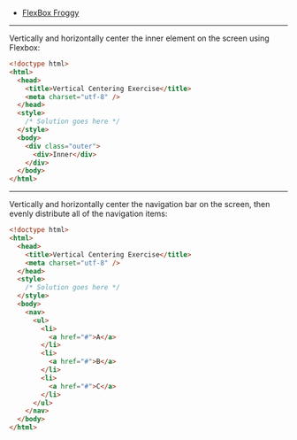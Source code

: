 * [FlexBox Froggy](https://flexboxfroggy.com/)

---

Vertically and horizontally center the inner element on the screen using Flexbox:

```html
<!doctype html>
<html>
  <head>
    <title>Vertical Centering Exercise</title>
    <meta charset="utf-8" />
  </head>
  <style>
    /* Solution goes here */
  </style>
  <body>
    <div class="outer">
      <div>Inner</div>
    </div>
  </body>
</html>
```

---

Vertically and horizontally center the navigation bar on the screen, then evenly distribute all of the navigation items:

```html
<!doctype html>
<html>
  <head>
    <title>Vertical Centering Exercise</title>
    <meta charset="utf-8" />
  </head>
  <style>
    /* Solution goes here */
  </style>
  <body>
    <nav>
      <ul>
        <li>
          <a href="#">A</a>
        </li>
        <li>
          <a href="#">B</a>
        </li>
        <li>
          <a href="#">C</a>
        </li>
      </ul>
    </nav>
  </body>
</html>
```
